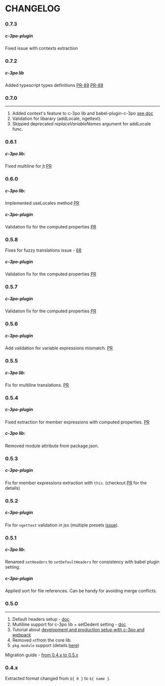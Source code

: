# CHANGELOG

<!-- toc -->
### 0.7.3
##### c-3po-plugin
Fixed issue with contexts extraction

### 0.7.2
##### c-3po lib
Added typescript types definitions [PR-89](https://github.com/c-3po-org/c-3po/pull/89) [PR-88](https://github.com/c-3po-org/c-3po/pull/88)

### 0.7.0
---------
1. Added context's feature to c-3po lib and babel-plugin-c-3po [see doc](contexts.md)
2. Validation for libarary (addLocale, ngettext).
3. Skipped deprecated *replaceVariableNames* argument for addLocale func.


### 0.6.1

##### c-3po lib:
Fixed multiline for jt [PR](https://github.com/c-3po-org/c-3po/pull/76)

### 0.6.0

##### c-3po lib:
Implemented useLocales method [PR](https://github.com/c-3po-org/c-3po/pull/71)

##### c-3po-plugin
Validation fix for the computed properties [PR](https://github.com/c-3po-org/babel-plugin-c-3po/issues/90)

### 0.5.8
Fixes for fuzzy translations issue - [68](https://github.com/c-3po-org/c-3po/issues/68)

##### c-3po-plugin
Validation fix for the computed properties [PR](https://github.com/c-3po-org/babel-plugin-c-3po/issues/90)

### 0.5.7
##### c-3po-plugin
Validation fix for the computed properties [PR](https://github.com/c-3po-org/babel-plugin-c-3po/issues/90)

### 0.5.6
##### c-3po-plugin
Add validation for variable expressions mismatch. [PR](https://github.com/c-3po-org/babel-plugin-c-3po/pull/84)

### 0.5.5

##### c-3po lib:
Fix for multiline translations. [PR](https://github.com/c-3po-org/c-3po/pull/67)

### 0.5.4
##### c-3po-plugin
Fixed extraction for member expressions with computed properties. [PR](https://github.com/c-3po-org/babel-plugin-c-3po/pull/86)

##### c-3po lib:
Removed module attribute from package.json.

### 0.5.3
##### c-3po-plugin
Fix for member expressions extraction with `this`. (checkout [PR](https://github.com/c-3po-org/babel-plugin-c-3po/pull/82) for the details)

### 0.5.2
##### c-3po-plugin
Fix for `ngettext` validation in jsx (multiple presets [issue](https://github.com/c-3po-org/babel-plugin-c-3po/pull/81)). 
### 0.5.1
##### c-3po lib:
Renamed `setHeaders` to `setDefaultHeaders` for consistency with babel plugin setting.
##### c-3po-plugin
Applied sort for file references. Can be handy for avoiding merge conflicts.

### 0.5.0
---------
1. Default headers setup - [doc](/configuration-c-3po-lib.html#setheaders-object-headers)
2. Multiline support for c-3po lib + setDedent setting - [doc](/configuration-c-3po-lib.html#setdedent-bool-value)
3. Tutorial about [development and production setup with c-3po and webpack](/localization-with-webpack-and-c-3po.html)
4. Removed `nt`from the core lib.
5. `pkg.module` support (details [here](https://github.com/rollup/rollup/wiki/pkg.module))

Migration guide - [from 0.4.x to 0.5.x](/MIGRATION.html#from-04x-to-05x)


### 0.4.x
Extracted format changed from `${ 0 }` to `${ name }`.